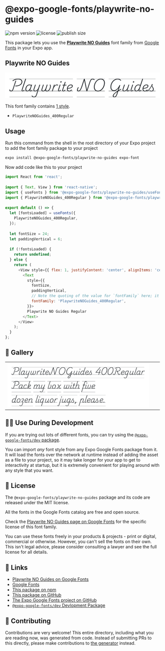 # @expo-google-fonts/playwrite-no-guides

![npm version](https://flat.badgen.net/npm/v/@expo-google-fonts/playwrite-no-guides)
![license](https://flat.badgen.net/github/license/expo/google-fonts)
![publish size](https://flat.badgen.net/packagephobia/install/@expo-google-fonts/playwrite-no-guides)

This package lets you use the [**Playwrite NO Guides**](https://fonts.google.com/specimen/Playwrite+NO+Guides) font family from [Google Fonts](https://fonts.google.com/) in your Expo app.

## Playwrite NO Guides

![Playwrite NO Guides](./font-family.png)

This font family contains [1 style](#-gallery).

- `PlaywriteNOGuides_400Regular`

## Usage

Run this command from the shell in the root directory of your Expo project to add the font family package to your project
```sh
expo install @expo-google-fonts/playwrite-no-guides expo-font
```

Now add code like this to your project
```js
import React from 'react';

import { Text, View } from 'react-native';
import { useFonts } from '@expo-google-fonts/playwrite-no-guides/useFonts';
import { PlaywriteNOGuides_400Regular } from '@expo-google-fonts/playwrite-no-guides/400Regular';

export default () => {
  let [fontsLoaded] = useFonts({
    PlaywriteNOGuides_400Regular,
  });

  let fontSize = 24;
  let paddingVertical = 6;

  if (!fontsLoaded) {
    return undefined;
  } else {
    return (
      <View style={{ flex: 1, justifyContent: 'center', alignItems: 'center' }}>
        <Text
          style={{
            fontSize,
            paddingVertical,
            // Note the quoting of the value for `fontFamily` here; it expects a string!
            fontFamily: 'PlaywriteNOGuides_400Regular',
          }}>
          Playwrite NO Guides Regular
        </Text>
      </View>
    );
  }
};

```

## 🔡 Gallery


||||
|-|-|-|
|![PlaywriteNOGuides_400Regular](.//400Regular/PlaywriteNOGuides_400Regular.ttf.png)||||


## 👩‍💻 Use During Development

If you are trying out lots of different fonts, you can try using the [`@expo-google-fonts/dev` package](https://github.com/expo/google-fonts/tree/master/font-packages/dev#readme).

You can import *any* font style from any Expo Google Fonts package from it. It will load the fonts
over the network at runtime instead of adding the asset as a file to your project, so it may take longer
for your app to get to interactivity at startup, but it is extremely convenient
for playing around with any style that you want.

## 📖 License

The `@expo-google-fonts/playwrite-no-guides` package and its code are released under the MIT license.

All the fonts in the Google Fonts catalog are free and open source.

Check the [Playwrite NO Guides page on Google Fonts](https://fonts.google.com/specimen/Playwrite+NO+Guides) for the specific license of this font family.

You can use these fonts freely in your products & projects - print or digital, commercial or otherwise. However, you can't sell the fonts on their own. This isn't legal advice, please consider consulting a lawyer and see the full license for all details.

## 🔗 Links

- [Playwrite NO Guides on Google Fonts](https://fonts.google.com/specimen/Playwrite+NO+Guides)
- [Google Fonts](https://fonts.google.com/)
- [This package on npm](https://www.npmjs.com/package/@expo-google-fonts/playwrite-no-guides)
- [This package on GitHub](https://github.com/expo/google-fonts/tree/master/font-packages/playwrite-no-guides)
- [The Expo Google Fonts project on GitHub](https://github.com/expo/google-fonts)
- [`@expo-google-fonts/dev` Devlopment Package](https://github.com/expo/google-fonts/tree/master/font-packages/dev)

## 🤝 Contributing

Contributions are very welcome! This entire directory, including what you are reading now, was generated from code. Instead of submitting PRs to this directly, please make contributions to [the generator](https://github.com/expo/google-fonts/tree/master/packages/generator) instead.
